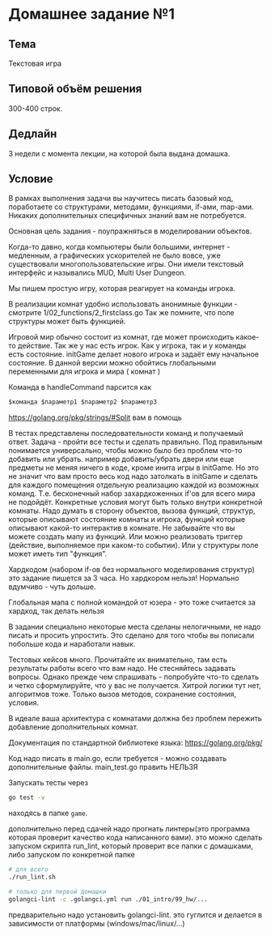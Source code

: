 # Домашнее задание №1

## Тема

Текстовая игра

## Типовой объём решения

300-400 строк.

## Дедлайн

3 недели с момента лекции, на которой была выдана домашка.

## Условие

В рамках выполнения задачи вы научитесь писать базовый код, поработаете со структурами, методами, функциями, if-ами, map-ами. Никаких дополнительных специфичных знаний вам не потребуется.

Основная цель задания - поупражняться в моделировании объектов.

Когда-то давно, когда компьютеры были большими, интернет - медленным, а графических ускорителей не было вовсе, уже существовали многопользовательские игры. Они имели текстовый интерфейс и назывались MUD, Multi User Dungeon.

Мы пишем простую игру, которая реагирует на команды игрока.

В реализации комнат удобно использовать анонимные функции - смотрите 1/02_functions/2_firstclass.go
Так же помните, что поле структуры может быть функцией.

Игровой мир обычно состоит из комнат, где может происходить какое-то действие.
Так же у нас есть игрок.
Как у игрока, так и у команды есть состояние.
initGame делает нового игрока и задаёт ему начальное состояние.
В данной версии можно обойтись глобальными переменными для игрока и мира ( комнат )

Команда в handleCommand парсится как

``` bash
$команда $параметр1 $параметр2 $параметр3
```

<https://golang.org/pkg/strings/#Split> вам в помощь

В тестах представлены последовательности команд и получаемый ответ.
Задача - пройти все тесты и сделать правильно.
Под правильным понимается универсально, чтобы можно было без проблем что-то добавить или убрать. например добавить/убрать двери или еще предметы не меняя ничего в коде, кроме инита игры в initGame. Но это не значит что вам просто весь код надо затолкать в initGame и сделать для каждого помещения отдельную реализацию каждой из возможных команд.
Т.е. бесконечный набор захардкоженных if'ов для всего мира не подойдёт.
Конкретные условия могут быть только внутри конкретной комнаты.
Надо думать в сторону объектов, вызова функций, структур, которые описывают состояние комнаты и игрока, функций которые описывают какой-то интерактив в комнате. Не забывайте что вы можете создать мапу из функций. Или можно реализовать триггер (действие, выполняемое при каком-то событии). Или у структуры поле может иметь тип "функция".

Хардкодом (набором if-ов без нормального моделирования структур) это задание пишется за 3 часа. Но хардкором нельзя! Нормально вдумчиво - чуть дольше.

Глобальная мапа с полной командой от юзера - это тоже считается за хардкод, так делать нельзя

В задании специально некоторые места сделаны нелогичными, не надо писать и просить упростить. Это сделано для того чтобы вы пописали побольше кода и наработали навык.

Тестовых кейсов много. Прочитайте их внимательно, там есть результаты работы всего что вам надо.
Не стесняйтесь задавать вопросы.
Однако прежде чем спрашивать - попробуйте что-то сделать и четко сформулируйте, что у вас не получается.
Хитрой логики тут нет, алгоритмов тоже. Только вызов методов, сохранение состояния, условия.

В идеале ваша архитектура с комнатами должна без проблем пережить добавление дополнительных комнат.

Документация по стандартной библиотеке языка: <https://golang.org/pkg/>

Код надо писать в main.go, если требуется - можно создавать дополнительные файлы.
main_test.go править НЕЛЬЗЯ

Запускать тесты через

``` bash
go test -v
```

находясь в папке `game`.

дополнительно перед сдачей надо прогнать линтеры(это программа которая проверит качество кода написанного вами). это можно сделать запуском скрипта run_lint, который проверит все папки с домашками, либо запуском по конкретной папке

``` bash
# для всего
./run_lint.sh

# только для первой домашки
golangci-lint -c .golangci.yml run ./01_intro/99_hw/...
```

предварительно надо установить golangci-lint. это гуглится и делается в зависимости от платформы (windows/mac/linux/...)
